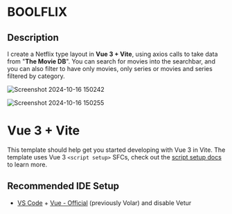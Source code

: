 # BOOLFLIX

## Description
I create a Netflix type layout in **Vue 3 + Vite**, using axios calls to take data from "**The Movie DB**". You can search for movies into the searchbar, and you can also filter to have only movies, only series or movies and series filtered by category.

![Screenshot 2024-10-16 150242](https://github.com/user-attachments/assets/a514affd-1ab9-4d79-b693-26166ddac92a)


![Screenshot 2024-10-16 150255](https://github.com/user-attachments/assets/6a8c28b0-8d44-4d61-8c52-fb752bd02034)





# Vue 3 + Vite

This template should help get you started developing with Vue 3 in Vite. The template uses Vue 3 `<script setup>` SFCs, check out the [script setup docs](https://v3.vuejs.org/api/sfc-script-setup.html#sfc-script-setup) to learn more.

## Recommended IDE Setup

- [VS Code](https://code.visualstudio.com/) + [Vue - Official](https://marketplace.visualstudio.com/items?itemName=Vue.volar) (previously Volar) and disable Vetur
